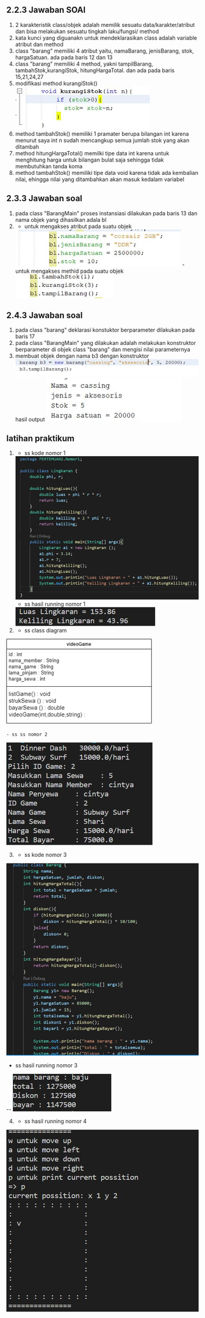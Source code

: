 ## 2.2.3 Jawaban SOAl
1. 2 karakteristik class/objek adalah memilik sesuatu data/karakter/atribut dan bisa melakukan sesuatu tingkah laku/fungsi/ method
2. kata kunci yang diguanakn untuk mendeklarasikan class adalah variable atribut dan method
3. class "barang" memiliki 4 atribut yaitu, namaBarang, jenisBarang, stok, hargaSatuan. ada pada baris 12 dan 13
4. class "barang" memiliki 4 method, yakni tampilBarang, tambahStok,kurangiStok, hitungHargaTotal. dan ada pada baris 15,21,24,27
5.  modifikasi method kurangiStok()
    <img src= "nomor5.jpg"> 
6. method tambahStok() memiliki 1 pramater berupa bilangan int karena menurut saya int n sudah mencangkup semua jumlah stok yang akan ditambah
7. method hitungHargaTotal() memilki tipe data int karena untuk menghitung harga untuk bilangan bulat saja sehingga tidak membutuhkan tanda koma
8. method tambahStok() memiliki tipe data void karena tidak ada kembalian nilai, ehingga nilai yang ditambahkan akan masuk kedalam variabel 

## 2.3.3 Jawaban soal 
1. pada class "BarangMain" proses instansiasi dilakukan pada baris 13 dan nama objek yang dihasilkan adala bl
2. - untuk mengakses atribut pada suatu objek 
    <img src = "nomor3-1_3.jpg">
    - untuk mengakses methid pada suatu objek
    <img src = "nomor3-2_3.jpg" >

## 2.4.3 Jawaban soal
1. pada class "barang" deklarasi konstuktor berparameter dilakukan pada baris 17
2. pada class "BarangMain" yang dilakukan adalah melakukan konstruktor berparameter di objek class "barang" dan mengisi nilai parameternya
3. membuat objek dengan nama b3 dengan  konstruktor
    <img src = "nomor3-1_4.jpg">
    hasil output 
    <img src = "nomor3-2_4.jpg">

## latihan praktikum
1. -  ss kode nomor 1 
    <img src = "lingkaran1.jpg">

    - ss hasil running nomor 1
    <img src = "lingkaran2.jpg">

2. - ss class diagram 
<img src= "classdiagram.jpg" >

    - ss ss nomor 2
<img src = "videoGame.jpg">

3. - ss kode nomor 3

<img src = "barang2.jpg" >

- ss hasil running nomor 3

-- 
<img src = "barang1.jpg" >

4. - ss hasil running nomor 4
<img src = "pacman.jpg" >